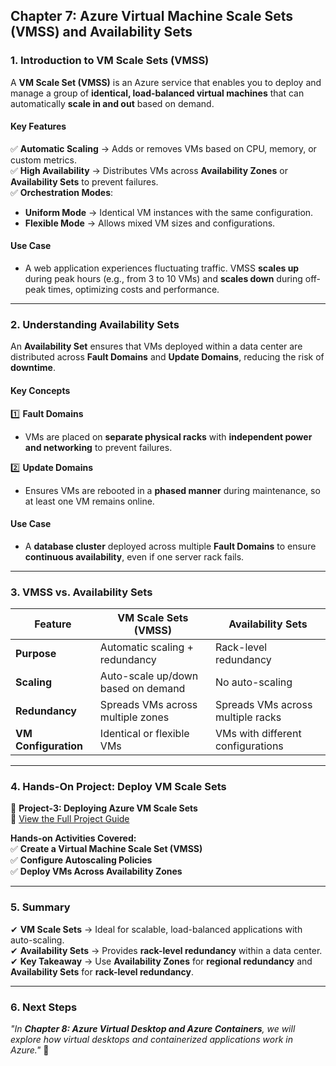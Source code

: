 ## **Chapter 7: Azure Virtual Machine Scale Sets (VMSS) and Availability Sets**  

### **1. Introduction to VM Scale Sets (VMSS)**
A **VM Scale Set (VMSS)** is an Azure service that enables you to deploy and manage a group of **identical, load-balanced virtual machines** that can automatically **scale in and out** based on demand.

#### **Key Features**  
✅ **Automatic Scaling** → Adds or removes VMs based on CPU, memory, or custom metrics.  
✅ **High Availability** → Distributes VMs across **Availability Zones** or **Availability Sets** to prevent failures.  
✅ **Orchestration Modes**:  
   - **Uniform Mode** → Identical VM instances with the same configuration.  
   - **Flexible Mode** → Allows mixed VM sizes and configurations.  

#### **Use Case**  
- A web application experiences fluctuating traffic. VMSS **scales up** during peak hours (e.g., from 3 to 10 VMs) and **scales down** during off-peak times, optimizing costs and performance.  

---

### **2. Understanding Availability Sets**  
An **Availability Set** ensures that VMs deployed within a data center are distributed across **Fault Domains** and **Update Domains**, reducing the risk of **downtime**.

#### **Key Concepts**  

1️⃣ **Fault Domains**  
   - VMs are placed on **separate physical racks** with **independent power and networking** to prevent failures.  

2️⃣ **Update Domains**  
   - Ensures VMs are rebooted in a **phased manner** during maintenance, so at least one VM remains online.  

#### **Use Case**  
- A **database cluster** deployed across multiple **Fault Domains** to ensure **continuous availability**, even if one server rack fails.  

---

### **3. VMSS vs. Availability Sets**  
| **Feature**        | **VM Scale Sets (VMSS)**             | **Availability Sets**               |  
|--------------------|-------------------------------------|-------------------------------------|  
| **Purpose**       | Automatic scaling + redundancy      | Rack-level redundancy              |  
| **Scaling**       | Auto-scale up/down based on demand  | No auto-scaling                    |  
| **Redundancy**    | Spreads VMs across multiple zones   | Spreads VMs across multiple racks  |  
| **VM Configuration** | Identical or flexible VMs         | VMs with different configurations   |  

---

### **4. Hands-On Project: Deploy VM Scale Sets**  
📌 **Project-3: Deploying Azure VM Scale Sets**  
🔗 [View the Full Project Guide](https://github.com/anup-cloudguru/AZ900-Learning-HandsOn-Labs/tree/main/Projects_HandsOn/Project-3_Azure-VMSS.md)  

**Hands-on Activities Covered:**  
✅ **Create a Virtual Machine Scale Set (VMSS)**  
✅ **Configure Autoscaling Policies**  
✅ **Deploy VMs Across Availability Zones**  

---

### **5. Summary**  
✔ **VM Scale Sets** → Ideal for scalable, load-balanced applications with auto-scaling.  
✔ **Availability Sets** → Provides **rack-level redundancy** within a data center.  
✔ **Key Takeaway** → Use **Availability Zones** for **regional redundancy** and **Availability Sets** for **rack-level redundancy**.  

---

### **6. Next Steps**  
*"In **Chapter 8: Azure Virtual Desktop and Azure Containers**, we will explore how virtual desktops and containerized applications work in Azure."* 🚀
